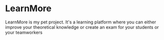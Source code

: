 # LearnMore
LearnMore is my pet project. It's a learning platform where you can either improve your theoretical knowledge or create an exam for your students or your teamworkers
